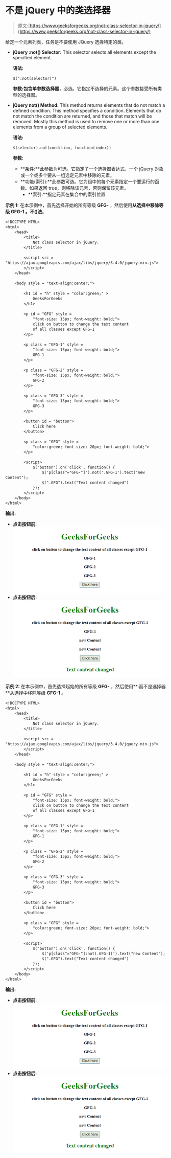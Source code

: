 # 不是 jQuery 中的类选择器

> 原文:[https://www.geeksforgeeks.org/not-class-selector-in-jquery/](https://www.geeksforgeeks.org/not-class-selector-in-jquery/)

给定一个元素列表，任务是不要使用 JQuery 选择特定的类。

*   **jQuery :not() Selector:** This selector selects all elements except the specified element.

    **语法:**

    ```
    $(":not(selector)")
    ```

    **参数:**包含单参数**选择器**，必选。它指定不选择的元素。这个参数接受所有类型的选择器。

*   **jQuery not() Method:** This method returns elements that do not match a defined condition. This method specifies a condition. Elements that do not match the condition are returned, and those that match will be removed. Mostly this method is used to remove one or more than one elements from a group of selected elements.

    **语法:**

    ```
    $(selector).not(condition, function(index))

    ```

    **参数:**

    *   **条件:**此参数为可选。它指定了一个选择器表达式、一个 jQuery 对象或一个或多个要从一组选定元素中移除的元素。
    *   **功能(索引):**此参数可选。它为组中的每个元素指定一个要运行的函数。如果返回 true，则移除该元素，否则保留该元素。
        *   **索引:**指定元素在集合中的索引位置

**示例 1:** 在本示例中，首先选择开始的所有等级 **GFG-** ，然后使用**从选择中移除等级 **GFG-1** 。不()法**。

```
<!DOCTYPE HTML> 
<html> 
    <head> 
        <title> 
            Not class selector in jQuery.
        </title>

        <script src = 
"https://ajax.googleapis.com/ajax/libs/jquery/3.4.0/jquery.min.js">
        </script>
    </head> 

    <body style = "text-align:center;"> 

        <h1 id = "h" style = "color:green;" > 
            GeeksForGeeks 
        </h1>

        <p id = "GFG" style = 
            "font-size: 15px; font-weight: bold;">
            click on button to change the text content
            of all classes except GFG-1 
        </p>

        <p class = "GFG-1" style = 
            "font-size: 15px; font-weight: bold;">
            GFG-1
        </p>

        <p class = "GFG-2" style =
            "font-size: 15px; font-weight: bold;">
            GFG-2
        </p>

        <p class = "GFG-3" style =
            "font-size: 15px; font-weight: bold;">
            GFG-3
        </p>

        <button id = "button">
            Click here
        </button>

        <p class = "GFG" style =
            "color:green; font-size: 20px; font-weight: bold;">
        </p>

        <script> 
            $("button").on('click', function() {
                $('p[class^="GFG-"]').not('.GFG-1').text("new Content");
                $(".GFG").text("Text content changed")
            });         
        </script> 
    </body> 
</html>                    
```

**输出:**

*   **点击按钮前:**
    ![](img/1e4fedc0b00e0e991a79612921e17ebd.png)
*   **点击按钮后:**
    ![](img/9bfd2ab85eebab2ee4909e9072c97bfd.png)

**示例 2:** 在本示例中，首先选择起始的所有等级 **GFG-** ，然后使用**:而不是选择器**从选择中移除等级 **GFG-1** 。

```
<!DOCTYPE HTML> 
<html> 
    <head> 
        <title> 
            Not class selector in jQuery.
        </title>

        <script src = 
"https://ajax.googleapis.com/ajax/libs/jquery/3.4.0/jquery.min.js">
        </script>
    </head> 

    <body style = "text-align:center;"> 

        <h1 id = "h" style = "color:green;" > 
            GeeksForGeeks 
        </h1>

        <p id = "GFG" style =
            "font-size: 15px; font-weight: bold;">
            click on button to change the text content
            of all classes except GFG-1 
        </p>

        <p class = "GFG-1" style =
            "font-size: 15px; font-weight: bold;">
            GFG-1
        </p>

        <p class = "GFG-2" style =
            "font-size: 15px; font-weight: bold;">
            GFG-2
        </p>

        <p class = "GFG-3" style = 
            "font-size: 15px; font-weight: bold;">
            GFG-3
        </p>

        <button id = "button">
            Click here
        </button>

        <p class = "GFG" style =
            "color:green; font-size: 20px; font-weight: bold;">
        </p>

        <script>         
            $("button").on('click', function() {
                $('p[class^="GFG-"]:not(.GFG-1)').text("new Content");
                $(".GFG").text("Text content changed")
            });         
        </script> 
    </body> 
</html>                    
```

**输出:**

*   **点击按钮前:**
    ![](img/1e4fedc0b00e0e991a79612921e17ebd.png)
*   **点击按钮后:**
    ![](img/9bfd2ab85eebab2ee4909e9072c97bfd.png)